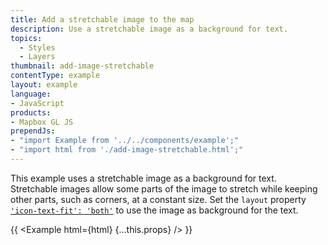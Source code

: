 ```yaml
---
title: Add a stretchable image to the map
description: Use a stretchable image as a background for text.
topics:
  - Styles
  - Layers
thumbnail: add-image-stretchable
contentType: example
layout: example
language:
- JavaScript
products:
- Mapbox GL JS
prependJs:
- "import Example from '../../components/example';"
- "import html from './add-image-stretchable.html';"
---
```


This example uses a stretchable image as a background for text. Stretchable images allow some parts of the image to stretch while keeping other parts, such as corners, at a constant size. Set the `layout` property [`'icon-text-fit': 'both'`](/mapbox-gl-js/style-spec/layers/#layout-symbol-icon-text-fit) to use the image as background for the text.

{{ <Example html={html} {...this.props} /> }}
